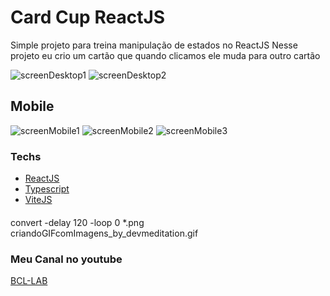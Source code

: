 # Card Cup ReactJS

Simple projeto para treina manipulação de estados no ReactJS
Nesse projeto eu crio um cartão que quando clicamos ele muda para outro cartão

![screenDesktop1](./public/001.png) 
![screenDesktop2](./public/002.png)

## Mobile
![screenMobile1](./public/005.png) 
![screenMobile2](./public/006.png)
![screenMobile3](./public/007.png)

### Techs
- [ReactJS]()
- [Typescript]()
- [ViteJS]()


####
convert -delay 120 -loop 0 *.png criandoGIFcomImagens_by_devmeditation.gif


### Meu Canal no youtube

[BCL-LAB](https://youtube.com/@bcllab)